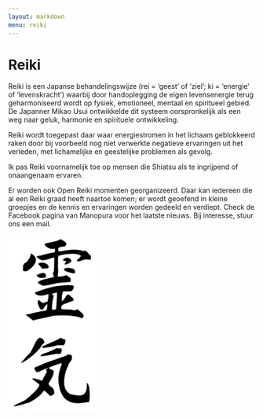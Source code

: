 ```yaml
---
layout: markdown
menu: reiki
---
```

# Reiki

Reiki is een Japanse behandelingswijze (rei = ‘geest’ of ‘ziel’; ki = ‘energie’ of ‘levenskracht’) waarbij door handoplegging de eigen levensenergie terug geharmoniseerd wordt op fysiek, emotioneel, mentaal en spiritueel gebied.
De Japanner Mikao Usui ontwikkelde dit systeem oorspronkelijk als een weg naar geluk, harmonie en spirituele ontwikkeling.

Reiki wordt toegepast daar waar energiestromen in het lichaam geblokkeerd raken door bij voorbeeld nog niet verwerkte negatieve ervaringen uit het verleden, met lichamelijke en geestelijke problemen als gevolg.

Ik pas Reiki voornamelijk toe op mensen die Shiatsu als te ingrijpend of onaangenaam ervaren.

Er worden ook Open Reiki momenten georganizeerd. Daar kan iedereen die al een Reiki graad heeft naartoe komen; er wordt geoefend in kleine groepjes en de kennis en ervaringen worden gedeeld en verdiept. Check de Facebook pagina van Manopura voor het laatste nieuws. 
Bij interesse, stuur ons een mail.



![reiki](images/reiki.png)
